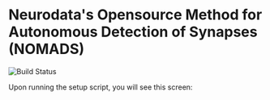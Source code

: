 # Neurodata's Opensource Method for Autonomous Detection of Synapses (NOMADS)
![Build Status](https://travis-ci.org/neurodata/nomads_deploy.svg?branch=master)

Upon running the setup script, you will see this screen:
